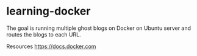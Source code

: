 # learning-docker

The goal is running multiple ghost blogs on Docker on Ubuntu server and routes the blogs to each URL.

Resources
https://docs.docker.com
